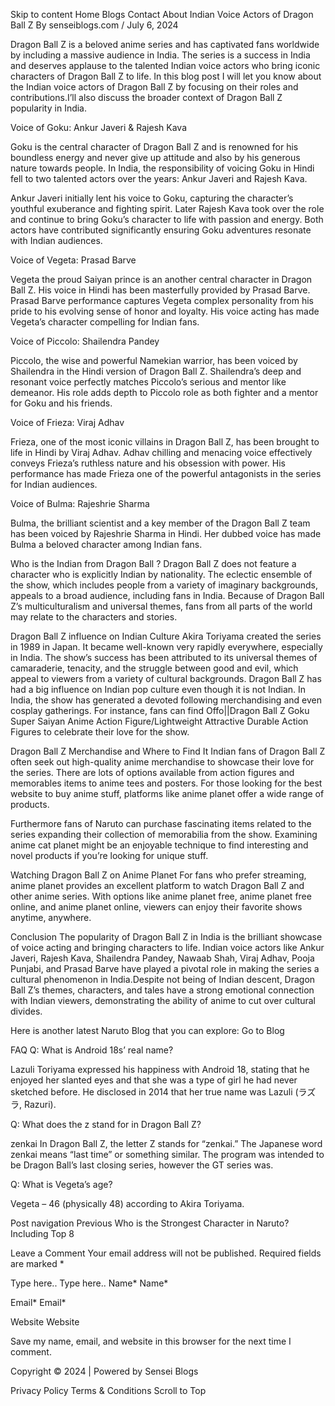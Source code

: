 Skip to content
Home
Blogs
Contact
About
Indian Voice Actors of Dragon Ball Z
By senseiblogs.com / July 6, 2024

Dragon Ball Z is a beloved anime series and has captivated fans worldwide by including a massive audience in India. The series is a success in India and deserves applause to the talented Indian voice actors who bring iconic characters of Dragon Ball Z to life. In this blog post I will let you know about the Indian voice actors of Dragon Ball Z by focusing on their roles and contributions.I’ll also discuss the broader context of Dragon Ball Z popularity in India.

Voice of Goku: Ankur Javeri & Rajesh Kava

Goku is the central character of Dragon Ball Z and is renowned for his boundless energy and never give up attitude and also by his generous nature towards people. In India, the responsibility of voicing Goku in Hindi fell to two talented actors over the years: Ankur Javeri and Rajesh Kava.

Ankur Javeri initially lent his voice to Goku, capturing the character’s youthful exuberance and fighting spirit. Later Rajesh Kava took over the role and continue to bring Goku’s character to life with passion and energy. Both actors have contributed significantly ensuring Goku adventures resonate with Indian audiences.

Voice of Vegeta: Prasad Barve

Vegeta the proud Saiyan prince is an another central character in Dragon Ball Z. His voice in Hindi has been masterfully provided by Prasad Barve. Prasad Barve performance captures Vegeta complex personality from his pride to his evolving sense of honor and loyalty. His voice acting has made Vegeta’s character compelling for Indian fans.

Voice of Piccolo: Shailendra Pandey

Piccolo, the wise and powerful Namekian warrior, has been voiced by Shailendra in the Hindi version of Dragon Ball Z. Shailendra’s deep and resonant voice perfectly matches Piccolo’s serious and mentor like demeanor. His role adds depth to Piccolo role as both   fighter and a mentor  for Goku and his friends.

Voice of Frieza: Viraj Adhav

Frieza, one of the most iconic villains in Dragon Ball Z, has been brought to life in Hindi by Viraj Adhav. Adhav chilling and menacing voice effectively conveys Frieza’s ruthless nature and his obsession with power. His performance has made Frieza one of the powerful antagonists in the series for Indian audiences.

Voice of Bulma: Rajeshrie Sharma

Bulma, the brilliant scientist and a key member of the Dragon Ball Z team has been voiced by Rajeshrie Sharma in Hindi.  Her dubbed voice has made Bulma a beloved character among Indian fans.

Who is the Indian from Dragon Ball ?
Dragon Ball Z does not feature a character who is explicitly Indian by nationality.  The eclectic ensemble of the show, which includes people from a variety of imaginary backgrounds, appeals to a broad audience, including fans in India. Because of Dragon Ball Z’s multiculturalism and universal themes, fans from all parts of the world may relate to the characters and stories.

Dragon Ball Z influence on Indian Culture
Akira Toriyama created the series in 1989 in Japan. It became well-known very rapidly everywhere, especially in India. The show’s success has been attributed to its universal themes of camaraderie, tenacity, and the struggle between good and evil, which appeal to viewers from a variety of cultural backgrounds.
Dragon Ball Z has had a big influence on Indian pop culture even though it is not Indian. In India, the show has generated a devoted following merchandising and even cosplay gatherings. For instance, fans can find Offo||Dragon Ball Z Goku Super Saiyan Anime Action Figure/Lightweight Attractive Durable Action Figures to celebrate their love for the show.

Dragon Ball Z Merchandise and Where to Find It
Indian fans of Dragon Ball Z often seek out high-quality anime merchandise to showcase their love for the series. There are lots of options available from action figures and memorables items to anime tees and posters. For those looking for the best website to buy anime stuff, platforms like anime planet offer a wide range of products.

Furthermore fans of Naruto can purchase fascinating items related to the series expanding their collection of memorabilia from the show. Examining anime cat planet might be an enjoyable technique to find interesting and novel products if you’re looking for unique stuff.

Watching Dragon Ball Z on Anime Planet
For fans who prefer streaming, anime planet provides an excellent platform to watch Dragon Ball Z and other anime series. With options like anime planet free, anime planet free online, and anime planet online, viewers can enjoy their favorite shows anytime, anywhere.

Conclusion
The popularity of Dragon Ball Z in India is the brilliant showcase of voice acting and bringing characters to life. Indian voice actors like Ankur Javeri, Rajesh Kava, Shailendra Pandey, Nawaab Shah, Viraj Adhav, Pooja Punjabi, and Prasad Barve have played a pivotal role in making the series a cultural phenomenon in India.Despite not being of Indian descent, Dragon Ball Z’s themes, characters, and tales have a strong emotional connection with Indian viewers, demonstrating the ability of anime to cut over cultural divides.

Here is another  latest Naruto Blog that you can explore: Go to Blog 

 

FAQ
Q: What is Android 18s’ real name?
 
Lazuli Toriyama expressed his happiness with Android 18, stating that he enjoyed her slanted eyes and that she was a type of girl he had never sketched before. He disclosed in 2014 that her true name was Lazuli (ラズラ, Razuri).
 
 
Q: What does the z stand for in Dragon Ball Z?
 
zenkai
In Dragon Ball Z, the letter Z stands for “zenkai.” The Japanese word zenkai means “last time” or something similar. The program was intended to be Dragon Ball’s last closing series, however the GT series was.
 
 
 
Q: What is Vegeta’s age?
 
Vegeta – 46 (physically 48) according to Akira Toriyama.
 
Post navigation
 Previous
Who is the Strongest Character in Naruto? Including Top 8

Leave a Comment
Your email address will not be published. Required fields are marked *


Type here..
Type here..
Name*
Name*

Email*
Email*

Website
Website

 Save my name, email, and website in this browser for the next time I comment.

Copyright © 2024 | Powered by Sensei Blogs

Privacy Policy
Terms & Conditions
Scroll to Top
